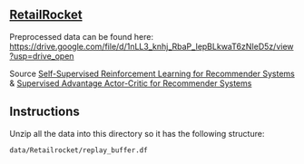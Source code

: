 ## [RetailRocket](https://www.kaggle.com/datasets/retailrocket/ecommerce-dataset)
Preprocessed data can be found here: https://drive.google.com/file/d/1nLL3_knhj_RbaP_IepBLkwaT6zNIeD5z/view?usp=drive_open

Source [Self-Supervised Reinforcement Learning for Recommender Systems](https://arxiv.org/pdf/2006.05779.pdf) & [Supervised Advantage Actor-Critic for Recommender Systems](https://arxiv.org/pdf/2111.03474.pdf)

## Instructions
Unzip all the data into this directory so it has the following structure:
```
data/Retailrocket/replay_buffer.df
```